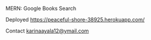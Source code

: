 MERN: Google Books Search

Deployed
https://peaceful-shore-38925.herokuapp.com/

Contact
karinaayala12@ymail.com